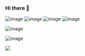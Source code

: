 ### Hi there 👋

![image]({https://img.shields.io/badge/PyTorch-EE4C2C?style=for-the-badge&logo=pytorch&logoColor=white})
![image]({https://img.shields.io/badge/Weights_&_Biases-FFBE00?style=for-the-badge&logo=WeightsAndBiases&logoColor=white})
![image]({[https://img.shields.io/badge/Weights_&_Biases-FFBE00?style=for-the-badge&logo=WeightsAndBiases&logoColor=white](https://img.shields.io/badge/Python-FFD43B?style=for-the-badge&logo=python&logoColor=blue)})
![image]({[https://img.shields.io/badge/Weights_&_Biases-FFBE00?style=for-the-badge&logo=WeightsAndBiases&logoColor=white](https://img.shields.io/badge/Ubuntu-E95420?style=for-the-badge&logo=ubuntu&logoColor=white)})  
  
  
![image]({[[https://img.shields.io/badge/Weights_&_Biases-FFBE00?style=for-the-badge&logo=WeightsAndBiases&logoColor=white](https://img.shields.io/badge/Ubuntu-E95420?style=for-the-badge&logo=ubuntu&logoColor=white](https://github-readme-activity-graph.cyclic.app/graph?username={simon-donike}))})  

![image]({[BadgeURLHere](https://github-readme-stats-git-masterrstaa-rickstaa.vercel.app/api?username={simon-donike})})  

![](https://komarev.com/ghpvc/?simon-donike)
